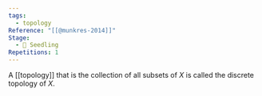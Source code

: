 ```yaml
---
tags:
  - topology
Reference: "[[@munkres-2014]]"
Stage:
  - 🌱 Seedling
Repetitions: 1
---
```

A [[topology]] that is the collection of all subsets of $X$ is called the discrete topology of $X$.
